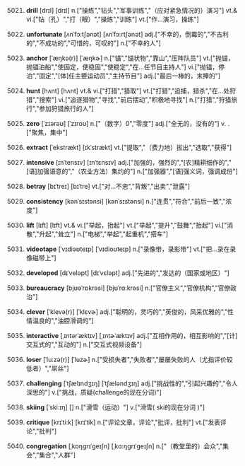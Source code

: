 5021. **drill**
[drɪl]  [drɪl]
n.["操练","钻头","军事训练","（应对紧急情况的）演习"]  vt.& vi.["钻（孔）","打（眼）","操练","训练"]  vt.["作…演习，操练"]  

5022. **unfortunate**
[ʌnˈfɔ:tʃənət]  [ʌnˈfɔ:rtʃənət]
adj.["不幸的，倒霉的","不吉利的","不成功的","可惜的，可叹的"]  n.["不幸的人"]  

5023. **anchor**
[ˈæŋkə(r)]  [ˈæŋkɚ]
n.["锚","锚状物","靠山","压阵队员"]  vt.["抛锚，抛锚泊船","使固定，使稳固","使稳定","在…任节目主持人"]  vi.["抛锚，停泊","固定","[体]任主要运动员","主持节目"]  adj.["最后一棒的，末捧的"]  

5024. **hunt**
[hʌnt]  [hʌnt]
vt.& vi.["打猎","猎取"]  vt.["打猎","追捕，猎杀","在…处狩猎","搜索"]  vi.["追逐猎物","寻找","前后摆动","积极地寻找"]  n.["打猎","狩猎旅行","参加狩猎旅行的人"]  

5025. **zero**
[ˈzɪərəʊ]  [ˈzɪroʊ]
n.["（数字）0","零度"]  adj.["全无的，没有的"]  v. .["聚焦，集中"]  

5026. **extract**
[ˈekstrækt]  [ɪkˈstrækt]
vt.["提取","（费力地）拔出","选取","获得"]  

5027. **intensive**
[ɪnˈtensɪv]  [ɪnˈtɛnsɪv]
adj.["加强的，强烈的","[农]精耕细作的","[语]加强语意的","（农业方法）集约的"]  n.["加强器","[语]强义词，强调成份"]  

5028. **betray**
[bɪˈtreɪ]  [bɪˈtre]
vt.["对…不忠","背叛","出卖","泄露"]  

5029. **consistency**
[kənˈsɪstənsi]  [kənˈsɪstənsi]
n.["连贯","符合","前后一致","浓度"]  

5030. **lift**
[lɪft]  [lɪft]
vt.& vi.["举起，抬起"]  vt.["举起","提升","鼓舞","抬起"]  vi.["消散","升起","耸立"]  n.["电梯","举起","起重机","搭车"]  

5031. **videotape**
[ˈvɪdiəʊteɪp]  [ˈvɪdioʊteɪp]
n.["录像带，录影带"]  vt.["把…录在录像磁带上"]  

5032. **developed**
[dɪˈveləpt]  [dɪˈvɛləpt]
adj.["先进的","发达的（国家或地区）"]  

5033. **bureaucracy**
[bjʊəˈrɒkrəsi]  [bjʊˈrɑ:krəsi]
n.["官僚主义","官僚机构","官僚政治"]  

5034. **clever**
[ˈklevə(r)]  [ˈklɛvɚ]
adj.["聪明的，灵巧的","英俊的，风采优雅的","性情温良的","油腔滑调的"]  

5035. **interactive**
[ˌɪntərˈæktɪv]  [ˌɪntɚˈæktɪv]
adj.["互相作用的，相互影响的","[计]交互式的","互动的"]  n.["交互式视频设备"]  

5036. **loser**
[ˈlu:zə(r)]  [ˈluzɚ]
n.["受损失者","失败者","屡屡失败的人（尤指评价较低者）","屌丝"]  

5037. **challenging**
[ˈtʃælɪndʒɪŋ]  [ˈtʃæləndʒɪŋ]
adj.["挑战性的","引起兴趣的","令人深思的"]  v.["挑战，质疑(challenge的现在分词)"]  

5038. **skiing**
[ˈski:ɪŋ]  []
n.["滑雪（运动）"]  v.["滑雪( ski的现在分词 )"]  

5039. **critique**
[krɪˈti:k]  [krɪˈtik]
n.["评论文章，评论","批评，批判"]  vt.["发表评论","批判"]  

5040. **congregation**
[ˌkɒŋgrɪˈgeɪʃn]  [ˌkɑ:ŋgrɪˈgeɪʃn]
n.["（教堂里的）会众","集会","集合","人群"]  

